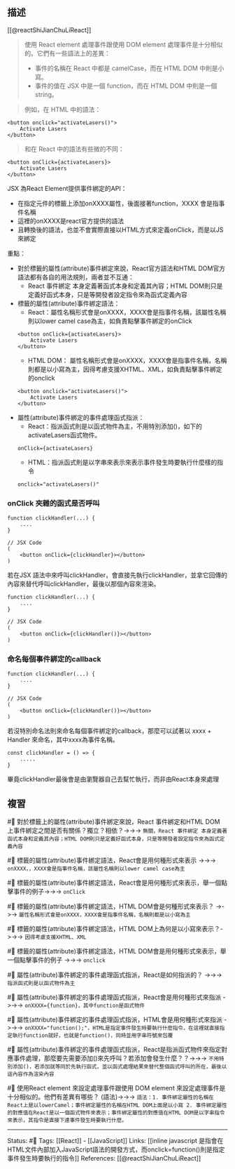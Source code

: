 
## 描述
[[@reactShiJianChuLiReact]]
> 使用 React element 處理事件跟使用 DOM element 處理事件是十分相似的。它們有一些語法上的差異：
> -   事件的名稱在 React 中都是 camelCase，而在 HTML DOM 中則是小寫。
> -   事件的值在 JSX 中是一個 function，而在 HTML DOM 中則是一個 string。


> 例如，在 HTML 中的語法：
```
<button onclick="activateLasers()">
	Activate Lasers
</button>
```

> 和在 React 中的語法有些微的不同：
```
<button onClick={activateLasers}>  
	Activate Lasers
</button>
```


JSX 為React Element提供事件綁定的API：
- 在指定元件的標籤上添加onXXXX屬性，後面接著function，XXXX 會是指事件名稱
- 這裡的onXXXX是react官方提供的語法
- 且轉換後的語法，也並不會實際直接以HTML方式來定義onClick，而是以JS來綁定



重點：
- 對於標籤的屬性(attribute)事件綁定來說，React官方語法和HTML DOM官方語法都有各自的用法規則，兩者並不互通：
	- React 事件綁定 本身定義著函式本身和定義其內容；HTML DOM則只是定義好函式本身，只是等開發者設定指令來為函式定義內容
- 標籤的屬性(attribute)事件綁定語法：
	- React：屬性名稱形式會是onXXXX，XXXX會是指事件名稱，該屬性名稱則以lower camel case為主，如負責點擊事件綁定的onClick
	```
	<button onClick={activateLasers}>  
		Activate Lasers
	</button>
	```
	- HTML DOM： 屬性名稱形式會是onXXXX，XXXX會是指事件名稱，名稱則都是以小寫為主，因得考慮支援XHTML、XML，如負責點擊事件綁定的onclick
	```
	<button onclick="activateLasers()">
		Activate Lasers
	</button>
	```
- 屬性(attribute)事件綁定的事件處理函式指派：
	- React：指派函式則是以函式物件為主，不用特別添加()，如下的activateLasers函式物件。
	```
	onClick={activateLasers}
	```
	- HTML：指派函式則是以字串來表示來表示事件發生時要執行什麼樣的指令
	```
	onclick="activateLasers()"
	```


### onClick 夾雜的函式是否呼叫

```
function clickHandler(...) {
	....
}

// JSX Code
(
	<button onClick={clickHandler}></button>
)
```

若在JSX 語法中來呼叫clickHandler，會直接先執行clickHandler，並拿它回傳的內容來替代呼叫clickHandler，最後以那個內容來渲染。
```
function clickHandler(...) {
	....
}

// JSX Code
(
	<button onClick={clickHandler()}></button>
)
```


### 命名每個事件綁定的callback
```
function clickHandler(...) {
	....
}

// JSX Code
(
	<button onClick={clickHandler()}></button>
)
```


若沒特別命名法則來命名每個事件綁定的callback，那麼可以試著以 xxxx + Handler 來命名，其中xxxx為事件名稱。
```
const clickHandler = () => {
	.....
}
```

畢竟clickHandler最後會是由瀏覽器自己去幫忙執行，而非由React本身來處理


## 複習

#🧠 對於標籤上的屬性(attribute)事件綁定來說，React 事件綁定和HTML DOM 上事件綁定之間是否有關係？獨立？相依？->->-> `無關，React 事件綁定 本身定義著函式本身和定義其內容；HTML DOM則只是定義好函式本身，只是等開發者設定指令來為函式定義內容`
<!--SR:!2023-03-05,42,227-->



#🧠 標籤的屬性(attribute)事件綁定語法，React會是用何種形式來表示 ->->-> `onXXXX，，XXXX會是指事件名稱，該屬性名稱則以lower camel case為主`
<!--SR:!2023-03-02,98,210-->

#🧠 標籤的屬性(attribute)事件綁定語法，React會是用何種形式來表示，舉一個點擊事件的例子->->-> `onClick`
<!--SR:!2023-03-10,125,250-->

#🧠 標籤的屬性(attribute)事件綁定語法，HTML DOM會是何種形式來表示？ ->->-> `屬性名稱形式會是onXXXX，XXXX會是指事件名稱，名稱則都是以小寫為主`
<!--SR:!2023-06-07,181,250-->

#🧠 標籤的屬性(attribute)事件綁定語法，HTML DOM上為何是以小寫來表示？->->-> `因得考慮支援XHTML、XML`
<!--SR:!2023-06-03,179,250-->

#🧠 標籤的屬性(attribute)事件綁定語法，HTML DOM會是用何種形式來表示，舉一個點擊事件的例子 ->->-> `onclick`
<!--SR:!2023-05-30,176,250-->

#🧠 屬性(attribute)事件綁定的事件處理函式指派，React是如何指派的？ ->->-> `指派函式則是以函式物件為主`
<!--SR:!2023-03-13,128,250-->

#🧠 屬性(attribute)事件綁定的事件處理函式指派，React會是用何種形式來指派 ->->-> `onXXXX={function}，其中function是函式物件`
<!--SR:!2023-05-08,163,250-->

#🧠 屬性(attribute)事件綁定的事件處理函式指派，HTML會是用何種形式來指派 ->->-> `onXXXX="function();"，HTML是指定事件發生時要執行什麼指令，在這裡就直接指定執行function就好，也就是function()，同時並用字串符號來包覆`
<!--SR:!2023-05-21,162,230-->

#🧠 屬性(attribute)事件綁定的事件處理函式指派，React是指派函式物件來指定對應事件處理，那麼要先需要添加()來先呼叫？若添加會發生什麼？？->->-> `不用特別添加()，若添加就等同於先執行函式，並以函式處理結果來替代整個函式呼叫的所在，最後以這內容作為渲染內容`
<!--SR:!2023-05-04,161,250-->


#🧠  使用React element 來設定處理事件跟使用 DOM element 來設定處理事件是十分相似的。他們有差異有哪些？ (語法)->->-> `語法：1. 事件綁定屬性的名稱在React上是以lowerCamel；事件綁定屬性的名稱在HTML DOM上面是以小寫 2. 事件綁定屬性的對應值在React是以一個函式物件來表示；事件綁定屬性的對應值在HTML DOM是以字串指令來表示，其指令是直接下達事件發生時要執行什麼。`
<!--SR:!2023-06-09,185,250-->

---
Status: #🌱 
Tags:
[[React]] - [[JavaScript]]
Links:
[[inline javascript 是指會在HTML文件內部加入JavaScript語法的開發方式，而onclick=function()則是指定事件發生時要執行的指令]]
References:
[[@reactShiJianChuLiReact]]